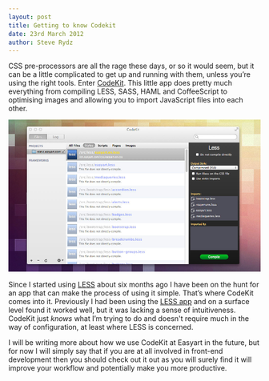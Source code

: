 ```yaml
---
layout: post
title: Getting to know Codekit
date: 23rd March 2012
author: Steve Rydz
---
```


CSS pre-processors are all the rage these days, or so it would seem, but it can be a little complicated to get up and running with them, unless you’re using the right tools. Enter [CodeKit](http://incident57.com/codekit/). This little app does pretty much everything from compiling LESS, SASS, HAML and CoffeeScript to optimising images and allowing you to import JavaScript files into each other.

<img src="/assets/img/posts/codekit.jpeg" alt="Codekit">

Since I started using [LESS](http://lesscss.org/) about six months ago I have been on the hunt for an app that can make the process of using it simple. That’s where CodeKit comes into it. Previously I had been using the [LESS app](http://incident57.com/less/) and on a surface level found it worked well, but it was lacking a sense of intuitiveness. CodeKit just *knows* what I’m trying to do and doesn't require much in the way of configuration, at least where LESS is concerned.

I will be writing more about how we use CodeKit at Easyart in the future, but for now I will simply say that if you are at all involved in front-end development then you should check out it out as you will surely find it will improve your workflow and potentially make you more productive.